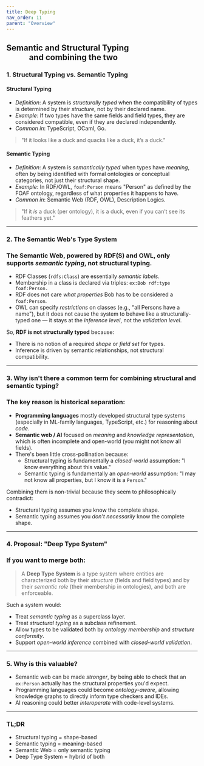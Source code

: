 ```yaml
---
title: Deep Typing
nav_order: 11
parent: "Overview"
---
```


## Semantic and Structural Typing<br/>&nbsp;&nbsp;&nbsp;&nbsp;&nbsp;&nbsp;&nbsp;&nbsp;&nbsp;&nbsp;&nbsp;&nbsp;and combining the two

### **1. Structural Typing vs. Semantic Typing**

#### **Structural Typing**

- _Definition_: A system is _structurally typed_ when the compatibility of types is determined by their _structure_, not by their declared name.
- _Example_: If two types have the same fields and field types, they are considered compatible, even if they are declared independently.
- _Common in_: TypeScript, OCaml, Go.

> "If it looks like a duck and quacks like a duck, it’s a duck."

#### **Semantic Typing**

- _Definition_: A system is _semantically typed_ when types have _meaning_, often by being identified with formal ontologies or conceptual categories, not just their structural shape.
- _Example_: In RDF/OWL, `foaf:Person` means "Person" as defined by the FOAF ontology, regardless of what properties it happens to have.
- _Common in_: Semantic Web (RDF, OWL), Description Logics.

> "If it _is_ a duck (per ontology), it is a duck, even if you can’t see its feathers yet."

---

### **2. The Semantic Web's Type System**

### The Semantic Web, powered by RDF(S) and OWL, **only** supports _semantic typing_, not structural typing.

- RDF Classes (`rdfs:Class`) are essentially _semantic labels_.
- Membership in a class is declared via triples:
  `ex:Bob rdf:type foaf:Person.`
- RDF does not care _what properties_ Bob has to be considered a `foaf:Person`.
- OWL can specify _restrictions_ on classes (e.g., "all Persons have a name"), but it does not cause the system to behave like a structurally-typed one — it stays at the _inference level_, not the _validation level_.

So, **RDF is not structurally typed** because:

- There is no notion of a required _shape_ or _field set_ for types.
- Inference is driven by semantic relationships, not structural compatibility.

---

### **3. Why isn't there a common term for combining structural and semantic typing?**

### The key reason is **historical separation**:

- **Programming languages** mostly developed structural type systems (especially in ML-family languages, TypeScript, etc.) for reasoning about _code_.
- **Semantic web / AI** focused on _meaning_ and _knowledge representation_, which is often incomplete and open-world (you might not know all fields).
- There's been little cross-pollination because:
  - Structural typing is fundamentally a _closed-world_ assumption: "I know everything about this value."
  - Semantic typing is fundamentally an _open-world_ assumption: "I may not know all properties, but I know it is a `Person`."

Combining them is non-trivial because they seem to philosophically contradict:

- Structural typing assumes you know the complete shape.
- Semantic typing assumes you _don’t necessarily_ know the complete shape.

---

### **4. Proposal: "Deep Type System"**

### If you want to **merge both**:

> A **Deep Type System** is a type system where entities are characterized both by their _structure_ (fields and field types) and by their _semantic role_ (their membership in ontologies), and both are enforceable.

Such a system would:

- Treat _semantic typing_ as a superclass layer.
- Treat _structural typing_ as a subclass refinement.
- Allow types to be validated both by _ontology membership_ and _structure conformity_.
- Support _open-world inference_ combined with _closed-world validation_.

---

### **5. Why is this valuable?**

- Semantic web can be made _stronger_, by being able to check that an `ex:Person` actually has the structural properties you'd expect.
- Programming languages could become _ontology-aware_, allowing knowledge graphs to directly inform type checkers and IDEs.
- AI reasoning could better _interoperate_ with code-level systems.

---

### **TL;DR**

- Structural typing = shape-based
- Semantic typing = meaning-based
- Semantic Web = only semantic typing
- Deep Type System = hybrid of both
